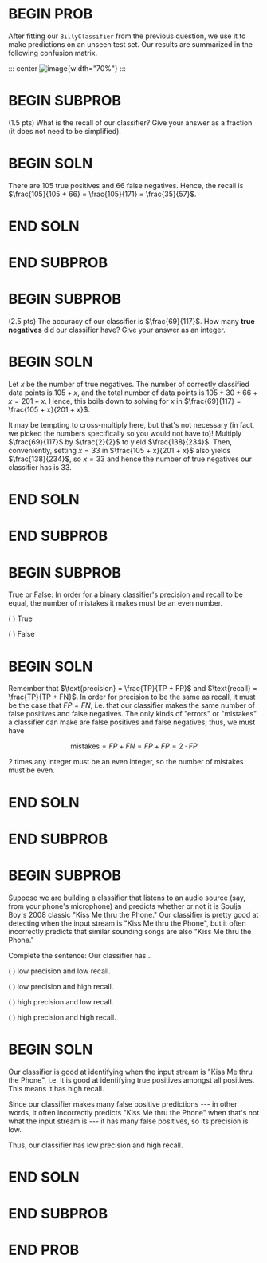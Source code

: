 # BEGIN PROB

After fitting our `BillyClassifier` from the previous question, we use
it to make predictions on an unseen test set. Our results are summarized
in the following confusion matrix.

::: center
![image](final-images/confusion-2.png){width="70%"}
:::

# BEGIN SUBPROB

(1.5 pts) What is the recall of our classifier? Give your answer as a
fraction (it does not need to be simplified).

# BEGIN SOLN

There are 105 true positives and 66 false negatives. Hence, the recall
is $\frac{105}{105 + 66} = \frac{105}{171} = \frac{35}{57}$.

# END SOLN

# END SUBPROB

# BEGIN SUBPROB

(2.5 pts) The accuracy of our classifier is $\frac{69}{117}$. How many
**true negatives** did our classifier have? Give your answer as an
integer.

# BEGIN SOLN

Let $x$ be the number of true negatives. The number of correctly
classified data points is $105 + x$, and the total number of data points
is $105 + 30 + 66 + x = 201 + x$. Hence, this boils down to solving for
$x$ in $\frac{69}{117} = \frac{105 + x}{201 + x}$.

It may be tempting to cross-multiply here, but that's not necessary (in
fact, we picked the numbers specifically so you would not have to)!
Multiply $\frac{69}{117}$ by $\frac{2}{2}$ to yield $\frac{138}{234}$.
Then, conveniently, setting $x = 33$ in $\frac{105 + x}{201 + x}$ also
yields $\frac{138}{234}$, so $x = 33$ and hence the number of true
negatives our classifier has is 33.

# END SOLN

# END SUBPROB

# BEGIN SUBPROB

True or False: In order for a binary classifier's precision and recall
to be equal, the number of mistakes it makes must be an even number.

( ) True

( ) False

# BEGIN SOLN

Remember that $\text{precision} = \frac{TP}{TP + FP}$ and
$\text{recall} = \frac{TP}{TP + FN}$. In order for precision to be the
same as recall, it must be the case that $FP = FN$, i.e. that our
classifier makes the same number of false positives and false negatives.
The only kinds of "errors\" or "mistakes\" a classifier can make are
false positives and false negatives; thus, we must have

$$\text{mistakes} = FP + FN = FP + FP = 2 \cdot FP$$

2 times any integer must be an even integer, so the number of mistakes
must be even.

# END SOLN

# END SUBPROB

# BEGIN SUBPROB

Suppose we are building a classifier that listens to an audio source
(say, from your phone's microphone) and predicts whether or not it is
Soulja Boy's 2008 classic "Kiss Me thru the Phone.\" Our classifier is
pretty good at detecting when the input stream is "Kiss Me thru the
Phone\", but it often incorrectly predicts that similar sounding songs
are also "Kiss Me thru the Phone.\"

Complete the sentence: Our classifier has\...

( ) low precision and low recall.

( ) low precision and high recall.

( ) high precision and low recall.

( ) high precision and high recall.

# BEGIN SOLN

Our classifier is good at identifying when the input stream is "Kiss Me
thru the Phone\", i.e. it is good at identifying true positives amongst
all positives. This means it has high recall.

Since our classifier makes many false positive predictions --- in other
words, it often incorrectly predicts "Kiss Me thru the Phone\" when
that's not what the input stream is --- it has many false positives, so
its precision is low.

Thus, our classifier has low precision and high recall.

# END SOLN

# END SUBPROB

# END PROB